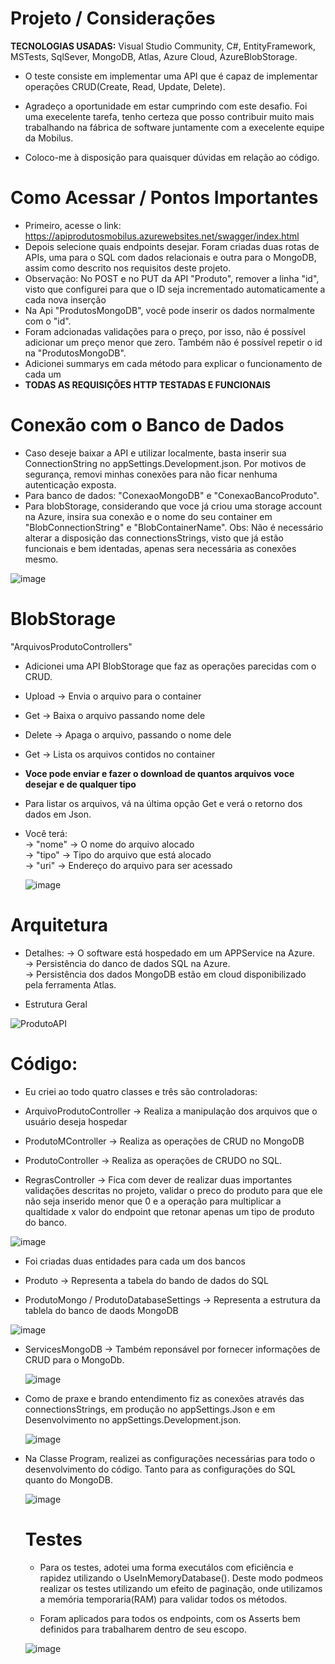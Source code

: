 # Projeto / Considerações
**TECNOLOGIAS USADAS:** Visual Studio Community, C#, EntityFramework, MSTests, SqlSever, MongoDB, Atlas, Azure Cloud, AzureBlobStorage.

- O teste consiste em implementar uma API que é capaz de implementar operações CRUD(Create, Read, Update, Delete).

- Agradeço a oportunidade em estar cumprindo com este desafio. Foi uma execelente tarefa, tenho certeza que posso contribuir muito mais trabalhando na fábrica de software juntamente com a execelente equipe da Mobilus.

- Coloco-me à disposição para quaisquer dúvidas em relação ao código. 
  
# Como Acessar / Pontos Importantes
- Primeiro, acesse o link: https://apiprodutosmobilus.azurewebsites.net/swagger/index.html
- Depois selecione quais endpoints desejar. Foram criadas duas rotas de APIs, uma para o SQL com dados relacionais e outra para o MongoDB, assim como descrito nos requisitos deste projeto.
- Observação: No POST e no PUT da API "Produto", remover a linha "id", visto que configurei para que o ID seja incrementado automaticamente a cada nova inserção
- Na Api "ProdutosMongoDB", você pode inserir os dados normalmente com o "id". 
- Foram adcionadas validações para o preço, por isso, não é possível adicionar um preço menor que zero. Também não é possível repetir o id na "ProdutosMongoDB".
- Adicionei summarys em cada método para explicar o funcionamento de cada um
- **TODAS AS REQUISIÇÕES HTTP TESTADAS E FUNCIONAIS**

# Conexão com o Banco de Dados
- Caso deseje baixar a API e utilizar localmente, basta inserir sua ConnectionString no appSettings.Development.json. Por motivos de segurança, removi minhas conexões para não ficar nenhuma autenticação exposta.
- Para banco de dados: "ConexaoMongoDB" e "ConexaoBancoProduto".
- Para blobStorage, considerando que voce já criou uma storage account na Azure, insira sua conexão e o nome do seu container em "BlobConnectionString" e "BlobContainerName". Obs: Não é necessário alterar a disposição das connectionsStrings, visto que já estão funcionais e bem identadas, apenas sera necessária as conexões mesmo.

![image](https://github.com/PedroRepos/tech-test-backend-csharp/assets/120064429/3ce766a5-d592-4259-971e-67133799f552)

# BlobStorage
"ArquivosProdutoControllers"
- Adicionei uma API BlobStorage que faz as operações parecidas com o CRUD.
- Upload -> Envia o arquivo para o container
- Get -> Baixa o arquivo passando nome dele
- Delete -> Apaga o arquivo, passando o nome dele
- Get -> Lista os arquivos contidos no container
  
- **Voce pode enviar e fazer o download de quantos arquivos voce desejar e de qualquer tipo**
- Para listar os arquivos, vá na última opção Get e verá o retorno dos dados em Json.
- Você terá:<br>
-> "nome" -> O nome do arquivo alocado<br>
-> "tipo" -> Tipo do arquivo que está alocado<br>
-> "uri" -> Endereço do arquivo para ser acessado

  ![image](https://github.com/PedroRepos/tech-test-backend-csharp/assets/120064429/5388abc0-59b4-49dc-8acc-4efb2ee6bf80)

  
# Arquitetura
- Detalhes:
-> O software está hospedado em um APPService na Azure.<br>
-> Persistência do danco de dados SQL na Azure.<br>
-> Persistência dos dados MongoDB estão em cloud disponibilizado pela ferramenta Atlas.<br>

- Estrutura Geral
  
![ProdutoAPI](https://github.com/PedroRepos/tech-test-backend-csharp/assets/120064429/0f75333b-57e9-4360-bf00-9a63ba250d43)

# Código:
- Eu criei ao todo quatro classes e três são controladoras:<br>

 - ArquivoProdutoController -> Realiza a manipulação dos arquivos que o usuário deseja hospedar
  - ProdutoMController -> Realiza as operações de CRUD no MongoDB
  - ProdutoController -> Realiza as operações de CRUDO no SQL.
  - RegrasController -> Fica com dever de realizar duas importantes validações descritas no projeto, validar o preco do produto para que ele não seja inserido menor que 0 e a operação para multiplicar a qualtidade x valor do endpoint que retonar apenas um tipo de produto do banco.
    
  ![image](https://github.com/PedroRepos/tech-test-backend-csharp/assets/120064429/76bac583-9248-4fc9-9585-356564f799be)
 
- Foi criadas duas entidades para cada um dos bancos <br>

- Produto -> Representa a tabela do bando de dados do SQL
- ProdutoMongo / ProdutoDatabaseSettings -> Representa a estrutura da tablela do banco de daods MongoDB

![image](https://github.com/PedroRepos/tech-test-backend-csharp/assets/120064429/d806920f-0752-4f58-866e-32e408d15758)

- ServicesMongoDB -> Também reponsável por fornecer informações de CRUD para o MongoDb.<br>

  ![image](https://github.com/PedroRepos/tech-test-backend-csharp/assets/120064429/d663a928-6949-4033-9370-43c570b4709d)

- Como de praxe e brando entendimento fiz as conexões através das connectionsStrings, em produção no appSettings.Json e em Desenvolvimento no appSettings.Development.json. <br>

  ![image](https://github.com/PedroRepos/tech-test-backend-csharp/assets/120064429/13580b2d-e483-4842-bf8c-67f1e8d61b19)

- Na Classe Program, realizei as configurações necessárias para todo o desenvolvimento do código. Tanto para as configurações do SQL quanto do MongoDB.
  
  ![image](https://github.com/PedroRepos/tech-test-backend-csharp/assets/120064429/95d34546-b5b2-4b45-8e72-f76c3d64b949)

  # Testes

  - Para os testes, adotei uma forma executálos com eficiência e rapidez utilizando o UseInMemoryDatabase(). Deste modo podmeos realizar os testes utilizando um efeito de paginação, onde utilizamos a memória temporaria(RAM) para validar todos os métodos.
 
  - Foram aplicados para todos os endpoints, com os Asserts bem definidos para trabalharem dentro de seu escopo.
    
   ![image](https://github.com/PedroRepos/tech-test-backend-csharp/assets/120064429/8829483c-da85-41cc-ba3d-5a21db302f8e)

  
    

  

